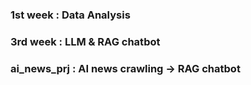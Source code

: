 ### 1st week : Data Analysis
### 3rd week : LLM & RAG chatbot
### ai_news_prj : AI news crawling -> RAG chatbot